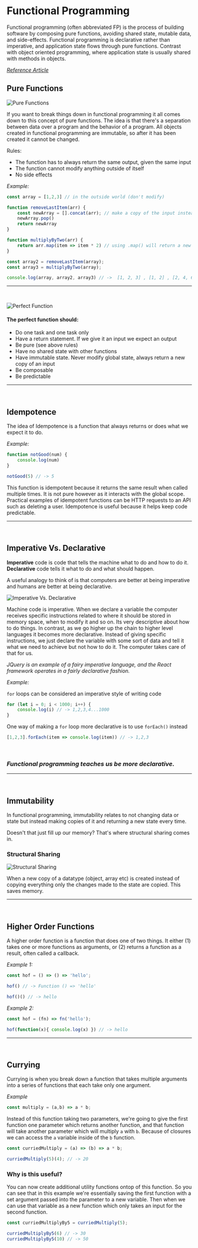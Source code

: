 # Functional Programming

Functional programming (often abbreviated FP) is the process of building software by composing pure functions, avoiding shared state, mutable data, and side-effects. Functional programming is declarative rather than imperative, and application state flows through pure functions. Contrast with object oriented programming, where application state is usually shared with methods in objects.

<i>[Reference Article](https://medium.com/javascript-scene/master-the-javascript-interview-what-is-functional-programming-7f218c68b3a0)</i>

## Pure Functions

![Pure Functions](./Assets/PureFunctions.png)

If you want to break things down in functional programming it all comes down to this concept of pure functions. The idea is that there's a separation between data over a program and the behavior of a program. All objects created in functional programming are immutable, so after it has been created it cannot be changed.

Rules:

- The function has to always return the same output, given the same input
- The function cannot modify anything outside of itself
- No side effects

<i>Example:</i>

```javascript
const array = [1,2,3] // in the outside world (don't modify)

function removeLastItem(arr) {
    const newArray = [].concat(arr); // make a copy of the input instead of directly modifying it
    newArray.pop()
    return newArray
}

function multiplyByTwo(arr) {
    return arr.map(item => item * 2) // using .map() will return a new array
}

const array2 = removeLastItem(array);
const array3 = multiplyByTwo(array);

console.log(array, array2, array3) // ->  [1, 2, 3] , [1, 2] , [2, 4, 6]
```

---
<br>

![Perfect Function](./Assets/PerfectFunction.png)

#### The perfect function should:

- Do one task and one task only
- Have a return statement. If we give it an input we expect an output
- Be pure (see above rules)
- Have no shared state with other functions
- Have immutable state. Never modify global state, always return a new copy of an input
- Be composable
- Be predictable

---
<br>

## Idempotence

The idea of Idempotence is a function that always returns or does what we expect it to do.

<i>Example:</i>

```javascript
function notGood(num) {
    console.log(num)
}

notGood(5) // -> 5
```

This function is idempotent because it returns the same result when called multiple times. It is not pure however as it interacts with the global scope. Practical examples of idempotent functions can be HTTP requests to an API such as deleting a user. Idempotence is useful because it helps keep code predictable.

---
<br>

## Imperative Vs. Declarative

<b>Imperative</b> code is code that tells the machine what to do and how to do it. <b>Declarative</b> code tells it what to do and what should happen.

A useful analogy to think of is that computers are better at being imperative and humans are better at being declarative. 

![Imperative Vs. Declarative](./Assets/ImperativeDeclarative.png)

Machine code is imperative. When we declare a variable the computer receives specific instructions related to where it should be stored in memory space, when to modify it and so on. Its very descriptive about how to do things. In contrast, as we go higher up the chain to higher level languages it becomes more declarative. Instead of giving specific instructions, we just declare the variable with some sort of data and tell it what we need to achieve but not how to do it. The computer takes care of that for us.

<i>JQuery is an example of a fairy imperative language, and the React framework operates in a fairly declarative fashion.</i>

<i>Example:</i>

`for` loops can be considered an imperative style of writing code

```javascript
for (let i = 0; i < 1000; i++) {
    console.log(i) // -> 1,2,3,4...1000
}
```

One way of making a `for` loop more declarative is to use `forEach()` instead

```javascript
[1,2,3].forEach(item => console.log(item)) // -> 1,2,3
```
<br>

### <i>Functional programming teaches us be more declarative.</i>
---
<br>

## Immutability

In functional programming, immutability relates to not changing data or state but instead making copies of it and returning a new state every time. 

Doesn't that just fill up our memory? That's where structural sharing comes in.

### Structural Sharing

![Structural Sharing](./Assets/StructuralSharing.png)

When a new copy of a datatype (object, array etc) is created instead of copying everything only the changes made to the state are copied. This saves memory. 

---
<br>

## Higher Order Functions

A higher order function is a function that does one of two things. It either (1) takes one or more functions as arguments, or (2) returns a function as a result, often called a callback.

<i>Example 1:</i>

```javascript
const hof = () => () => 'hello';

hof() // -> Function () => 'hello'

hof()() // -> hello
```

<i>Example 2:</i>

```javascript
const hof = (fn) => fn('hello');

hof(function(x){ console.log(x) }) // -> hello
```

---
<br>

## Currying

Currying is when you break down a function that takes multiple arguments into a series of functions that each take only one argument.

<i>Example</i>

```javascript
const multiply = (a,b) => a * b;
```

Instead of this function taking two parameters, we're going to give the first function one parameter which returns another function, and that function will take another parameter which will multiply `a` with `b`. Because of closures we can access the `a` variable inside of the `b` function. 

```javascript
const curriedMultiply = (a) => (b) => a * b;

curriedMultiply(5)(4); // -> 20
```

### Why is this useful?

You can now create additional utility functions ontop of this function. So you can see that in this example we're essentially saving the first function with a set argument passed into the parameter to a new variable. Then when we can use that variable as a new function which only takes an input for the second function. 

```javascript
const curriedMultiplyBy5 = curriedMultiply(5);

curriedMultiplyBy5(6) // -> 30
curriedMultiplyBy5(10) // -> 50
```



